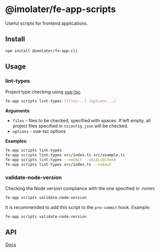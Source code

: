 # @imolater/fe-app-scripts

Useful scripts for frontend applications.

## Install

```bash 
npm install @imolater/fe-app-cli
```

## Usage

### lint-types

Project type checking using [vue-tsc](https://www.npmjs.com/package/vue-tsc)

```bash
fe-app scripts lint-types [files...] [options...]
```

**Arguments**:

* `files` - files to be checked, specified with spaces. If left empty, 
            all project files specified in `tsconfig.json` will be checked.
* `options` - vue-tsc options

**Examples**:

```bash
fe-app scripts lint-types
fe-app scripts lint-types src/index.ts src/example.ts
fe-app scripts lint-types --noEmit --skipLibCheck
fe-app scripts lint-types src/index.ts --noEmit
```

### validate-node-version

Checking the Node version compliance with the one specified in .nvmrc

```bash
fe-app scripts validate-node-version
```

It is recommended to add this script to the `pre-commit` hook. Example:

```bash
fe-app scripts validate-node-version
```

## API

[Docs](./docs/api/README.md)
